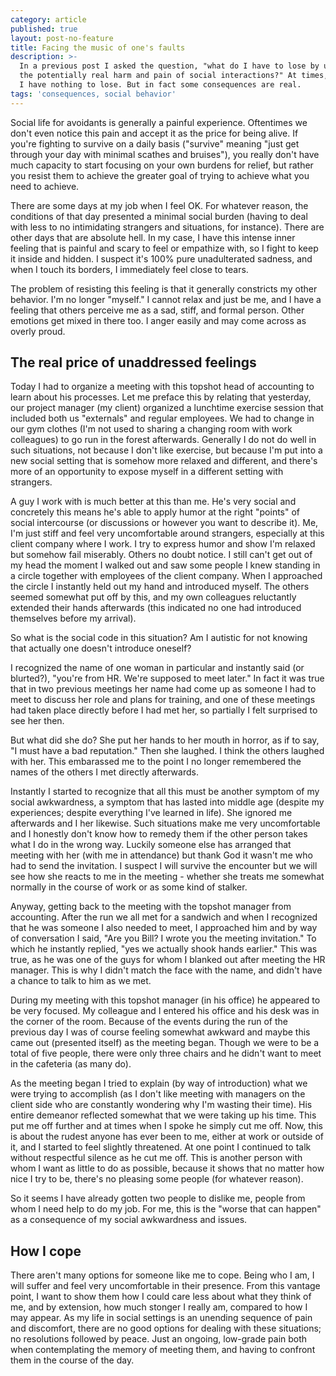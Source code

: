 ```yaml
---
category: article
published: true
layout: post-no-feature
title: Facing the music of one's faults
description: >-
  In a previous post I asked the question, "what do I have to lose by undergoing
  the potentially real harm and pain of social interactions?" At times, it seems
  I have nothing to lose. But in fact some consequences are real.
tags: 'consequences, social behavior'
---
```

Social life for avoidants is generally a painful experience. Oftentimes we don't even notice this pain and accept it as the price for being alive. If you're fighting to survive on a daily basis ("survive" meaning "just get through your day with minimal scathes and bruises"), you really don't have much capacity to start focusing on your own burdens for relief, but rather you resist them to achieve the greater goal of trying to achieve what you need to achieve.

There are some days at my job when I feel OK. For whatever reason, the conditions of that day presented a minimal social burden (having to deal with less to no intimidating strangers and situations, for instance). There are other days that are absolute hell. In my case, I have this intense inner feeling that is painful and scary to feel or empathize with, so I fight to keep it inside and hidden. I suspect it's 100% pure unadulterated sadness, and when I touch its borders, I immediately feel close to tears.

The problem of resisting this feeling is that it generally constricts my other behavior. I'm no longer "myself." I cannot relax and just be me, and I have a feeling that others perceive me as a sad, stiff, and formal person. Other emotions get mixed in there too. I anger easily and may come across as overly proud.

## The real price of unaddressed feelings

Today I had to organize a meeting with this topshot head of accounting to learn about his processes. Let me preface this by relating that yesterday, our project manager (my client) organized a lunchtime exercise session that included both us "externals" and regular employees. We had to change in our gym clothes (I'm not used to sharing a changing room with work colleagues) to go run in the forest afterwards. Generally I do not do well in such situations, not because I don't like exercise, but because I'm put into a new social setting that is somehow more relaxed and different, and there's more of an opportunity to expose myself in a different setting with strangers.

A guy I work with is much better at this than me. He's very social and concretely this means he's able to apply humor at the right "points" of social intercourse (or discussions or however you want to describe it). Me, I'm just stiff and feel very uncomfortable around strangers, especially at this client company where I work. I try to express humor and show I'm relaxed but somehow fail miserably. Others no doubt notice. I still can't get out of my head the moment I walked out and saw some people I knew standing in a circle together with employees of the client company. When I approached the circle I instantly held out my hand and introduced myself. The others seemed somewhat put off by this, and my own colleagues reluctantly extended their hands afterwards (this indicated no one had introduced themselves before my arrival).

So what is the social code in this situation? Am I autistic for not knowing that actually one doesn't introduce oneself?

I recognized the name of one woman in particular and instantly said (or blurted?), "you're from HR. We're supposed to meet later." In fact it was true that in two previous meetings her name had come up as someone I had to meet to discuss her role and plans for training, and one of these meetings had taken place directly before I had met her, so partially I felt surprised to see her then.

But what did she do? She put her hands to her mouth in horror, as if to say, "I must have a bad reputation." Then she laughed. I think the others laughed with her. This embarassed me to the point I no longer remembered the names of the others I met directly afterwards.

Instantly I started to recognize that all this must be another symptom of my social awkwardness, a symptom that has lasted into middle age (despite my experiences; despite everything I've learned in life). She ignored me afterwards and I her likewise. Such situations make me very uncomfortable and I honestly don't know how to remedy them if the other person takes what I do in the wrong way. Luckily someone else has arranged that meeting with her (with me in attendance) but thank God it wasn't me who had to send the invitation. I suspect I will survive the encounter but we will see how she reacts to me in the meeting - whether she treats me somewhat normally in the course of work or as some kind of stalker.

Anyway, getting back to the meeting with the topshot manager from accounting. After the run we all met for a sandwich and when I recognized that he was someone I also needed to meet, I approached him and by way of conversation I said, "Are you Bill? I wrote you the meeting invitation." To which he instantly replied, "yes we actually shook hands earlier." This was true, as he was one of the guys for whom I blanked out after meeting the HR manager. This is why I didn't match the face with the name, and didn't have a chance to talk to him as we met.

During my meeting with this topshot manager (in his office) he appeared to be very focused. My colleague and I entered his office and his desk was in the corner of the room. Because of the events during the run of the previous day I was of course feeling somewhat awkward and maybe this came out (presented itself) as the meeting began. Though we were to be a total of five people, there were only three chairs and he didn't want to meet in the cafeteria (as many do).

As the meeting began I tried to explain (by way of introduction) what we were trying to accomplish (as I don't like meeting with managers on the client side who are constantly wondering why I'm wasting their time). His entire demeanor reflected somewhat that we were taking up his time. This put me off further and at times when I spoke he simply cut me off. Now, this is about the rudest anyone has ever been to me, either at work or outside of it, and I started to feel slightly threatened. At one point I continued to talk without respectful silence as he cut me off. This is another person with whom I want as little to do as possible, because it shows that no matter how nice I try to be, there's no pleasing some people (for whatever reason).

So it seems I have already gotten two people to dislike me, people from whom I need help to do my job. For me, this is the "worse that can happen" as a consequence of my social awkwardness and issues. 

## How I cope

There aren't many options for someone like me to cope. Being who I am, I will suffer and feel very uncomfortable in their presence. From this vantage point, I want to show them how I could care less about what they think of me, and by extension, how much stonger I really am, compared to how I may appear. As my life in social settings is an unending sequence of pain and discomfort, there are no good options for dealing with these situations; no resolutions followed by peace. Just an ongoing, low-grade pain both when contemplating the memory of meeting them, and having to confront them in the course of the day.
